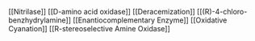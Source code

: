 [[Nitrilase]]
[[D-amino acid oxidase]]
[[Deracemization]]
[[(R)-4-chloro-benzhydrylamine]]
[[Enantiocomplementary Enzyme]]
[[Oxidative Cyanation]]
[[R-stereoselective Amine Oxidase]]
